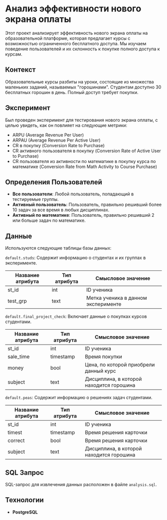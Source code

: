 # Анализ эффективности нового экрана оплаты

Этот проект анализирует эффективность нового экрана оплаты на образовательной платформе, которая предлагает курсы с возможностью ограниченного бесплатного доступа. Мы изучаем поведение пользователей и их склонность к покупке полного доступа к курсам.

## Контекст

Образовательные курсы разбиты на уроки, состоящие из множества маленьких заданий, называемых "горошинами". Студентам доступно 30 бесплатных горошин в день. Полный доступ требует покупки.

## Эксперимент

Был проведен эксперимент для тестирования нового экрана оплаты, с целью увидеть, как он повлияет на следующие метрики:

- ARPU (Average Revenue Per User)
- ARPAU (Average Revenue Per Active User)
- CR в покупку (Conversion Rate to Purchase)
- CR активного пользователя в покупку (Conversion Rate of Active User to Purchase)
- CR пользователя из активности по математике в покупку курса по математике (Conversion Rate from Math Activity to Course Purchase)

## Определения Пользователей

- **Все пользователи**: Любой пользователь, попадающий в тестируемые группы.
- **Активный пользователь**: Пользователь, правильно решивший более 10 задач за все время в любых дисциплинах.
- **Активный по математике**: Пользователь, правильно решивший 2 или больше задач по математике.

## Данные

Используются следующие таблицы базы данных:

`default.studs`: Содержит информацию о студентах и их группах в эксперименте.

| Название атрибута | Тип атрибута | Смысловое значение |
|------------|-------------|-------------|
| st_id | int | ID ученика |
| test_grp | text | Метка ученика в данном эксперименте |

`default.final_project_check`: Включает данные о покупках курсов студентами.

| Название атрибута | Тип атрибута | Смысловое значение |
|------------|-------------|-------------|
| st_id | int | ID ученика |
| sale_time | timestamp | 	Время покупки |
| money | bool | Цена, по которой приобрели данный курс |
| subject | text | Дисциплина, в которой находится горошина |

`default.peas`: Содержит информацию о решениях задач студентами.

| Название атрибута | Тип атрибута | Смысловое значение |
|------------|-------------|-------------|
| st_id | int | ID ученика |
| timest | timestamp | 	Время решения карточки |
| correct | bool | 	Время решения карточки |
| subject | text | 	Дисциплина, в которой находится горошина |

## SQL Запрос

SQL-запрос для извлечения данных расположен в файле `analysis.sql`.

## Технологии

- **PostgreSQL**


